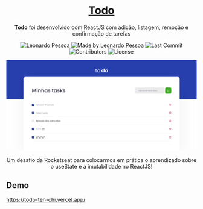 <h1 align="center">
  <a href="https://todo-ten-chi.vercel.app/" target="_blank">
    Todo
  </a>
</h1>

<p align="center"><b>Todo</b> foi desenvolvido com ReactJS com adição, listagem, remoção e confirmação de tarefas</p>

<p align="center">
   <a href="https://www.linkedin.com/in/leonardo-pessoa-5733121b5/">
      <img alt="Leonardo Pessoa" src="https://img.shields.io/badge/-Leonardo Pessoa-4e5acf?style=flat&logo=Linkedin&logoColor=white" />
   </a>
  
  <a href="https://github.com/LeonardoPess">
    <img alt="Made by Leonardo Pessoa" src="https://img.shields.io/badge/made%20by-Leonardo%20Pessoa-5965e0">
  </a>

  <img alt="Last Commit" src="https://img.shields.io/github/last-commit/LeonardoPess/todo?color=rgb(89,101,224)%22">

  <img alt="Contributors" src="https://img.shields.io/github/contributors/LeonardoPess/todo?color=rgb(89,101,224)">

  <img alt="License" src="https://img.shields.io/badge/license-MIT-%2304D361?color=rgb(89,101,224)">
</p>

<p align="center">
  <img src="todo-img.png">
</p>

<p align="center">Um desafio da Rocketseat para colocarmos em prática o aprendizado sobre o useState e a imutabilidade no ReactJS!</p>

## Demo
https://todo-ten-chi.vercel.app/
